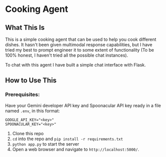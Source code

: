 # Cooking Agent

## What This Is
This is a simple cooking agent that can be used to help you cook different dishes. It hasn't been given multimodal response capabilities, but I have tried my best to prompt engineer it to some extent of functionality (To be 100% honest, I haven't tried all the possible chat instances).

To chat with this agent I have built a simple chat interface with Flask.

## How to Use This
### Prerequisites:
Have your Gemini developer API key and Spoonacular API key ready in a file named `.env`, in this format:
```
GOOGLE_API_KEY="<key>"
SPOONACULAR_KEY="<key>"
```
1. Clone this repo
2. `cd` into the repo and `pip install -r requirements.txt`
3. `python app.py` to start the server
4. Open a web browser and navigate to `http://localhost:5000/`.